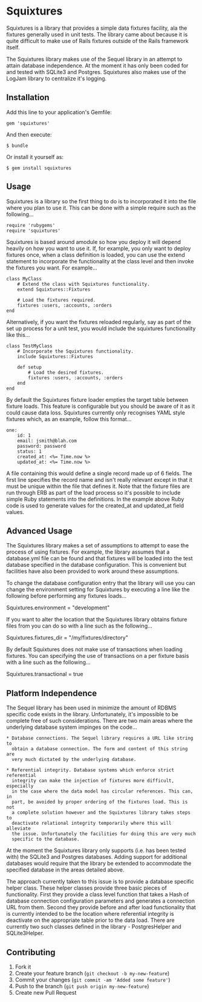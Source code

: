 # Squixtures

Squixtures is a library that provides a simple data fixtures facility, ala
the fixtures generally used in unit tests. The library came about because it
is quite difficult to make use of Rails fixtures outside of the Rails
framework itself.

The Squixtures library makes use of the Sequel library in an attempt to
attain database independence. At the moment it has only been coded for and
tested with SQLite3 and Postgres. Squixtures also makes use of the LogJam
library to centralize it's logging.

## Installation

Add this line to your application's Gemfile:

    gem 'squixtures'

And then execute:

    $ bundle

Or install it yourself as:

    $ gem install squixtures

## Usage

Squixtures is a library so the first thing to do is to incorporated it
into the file where you plan to use it. This can be done with a simple
require such as the following...

    require 'rubygems'
    require 'squixtures'

Squixtures is based around amodule so how you deploy it will depend heavily
on how you want to use it. If, for example, you only want to deploy fixtures
once, when a class definition is loaded, you can use the extend statement
to incorporate the functionality at the class level and then invoke the
fixtures you want. For example...

    class MyClass
        # Extend the class with Squixtures functionality.
        extend Squixtures::Fixtures

        # Load the fixtures required.
        fixtures :users, :accounts, :orders
    end

Alternatively, if you want the fixtures reloaded regularly, say as part of
the set up process for a unit test, you would include the squixtures
functionality like this...

    class TestMyClass
        # Incorporate the Squixtures functionality.
        include Squixtures::Fixtures

        def setup
            # Load the desired fixtures.
            fixtures :users, :accounts, :orders
        end
    end

By default the Squixtures fixture loader empties the target table between
fixture loads. This feature is configurable but you should be aware of it
as it could cause data loss. Squixtures currently only recognises YAML
style fixtures which, as an example, follow this format...

    one:
        id: 1
        email: jsmith@blah.com
        password: password
        status: 1
        created_at: <%= Time.now %>
        updated_at: <%= Time.now %>

A file containing this would define a single record made up of 6 fields.
The first line specifies the record name and isn't really relevant except
in that it must be unique within the file that defines it. Note that the
fixture files are run through ERB as part of the load process so it's
possible to include simple Ruby statements into the definitions. In the
example above Ruby code is used to generate values for the created_at
and updated_at field values.

## Advanced Usage
The Squixtures library makes a set of assumptions to attempt to ease the
process of using fixtures. For example, the library assumes that a database.yml
file can be found and that fixtures will be loaded into the test database
specified in the database configuration. This is convenient but facilities
have also been provided to work around these assumptions.

To change the database configuration entry that the library will use you can
change the environment setting for Squixtures by executing a line like the
following before performing any fixtures loads...

   Squixtures.environment = "development"

If you want to alter the location that the Squixtures library obtains fixture
files from you can do so with a line such as the following...

   Squixtures.fixtures_dir = "/my/fixtures/directory"

By default Squixtures does not make use of transactions when loading fixtures.
You can specifying the use of transactions on a per fixture basis with a line
such as the following...

   Squixtures.transactional = true

## Platform Independence
The Sequel library has been used in minimize the amount of RDBMS specific code
exists in the library. Unfortunately, it's impossible to be complete free of
such considerations. There are two main areas where the underlying database
system impinges on the code...

    * Database connections. The Sequel library requires a URL like string to
      obtain a database connection. The form and content of this string are
      very much dictated by the underlying database.

    * Referential integrity. Database systems which enforce strict referential
      integrity can make the injection of fixtures more difficult, especially
      in the case where the data model has circular references. This can, in
      part, be avoided by proper ordering of the fixtures load. This is not
      a complete solution however and the Squixtures library takes steps to
      deactivate relational integrity temporarily where this will alleviate
      the issue. Unfortunately the facilities for doing this are very much
      specific to the database.

At the moment the Squixtures library only supports (i.e. has been tested with)
the SQLite3 and Postgres databases. Adding support for additional databases
would require that the library be extended to accommodate the specified database
in the areas detailed above.

The approach currently taken to this issue is to provide a database specific
helper class. These helper classes provide three basic pieces of functionality.
First they provide a class level function that takes a Hash of database
connection configuration parameters and generates a connection URL from them.
Second they provide before and after load functionality that is currently
intended to be the location where referential integrity is deactivate on the
appropriate table prior to the data load. There are currently two such classes
defined in the library - PostgresHelper and SQLite3Helper.

## Contributing

1. Fork it
2. Create your feature branch (`git checkout -b my-new-feature`)
3. Commit your changes (`git commit -am 'Added some feature'`)
4. Push to the branch (`git push origin my-new-feature`)
5. Create new Pull Request
